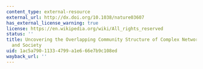 ```yaml
---
content_type: external-resource
external_url: http://dx.doi.org/10.1038/nature03607
has_external_license_warning: true
license: https://en.wikipedia.org/wiki/All_rights_reserved
status: ''
title: Uncovering the Overlapping Community Structure of Complex Networks in Nature
  and Society
uid: 1ac5a790-1133-4799-a1e6-66e7b9c108ed
wayback_url: ''
---
```


